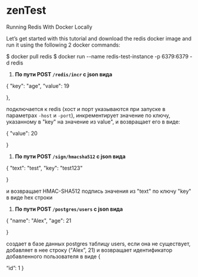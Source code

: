 # zenTest

Running Redis With Docker Locally

Let’s get started with this tutorial and download the redis docker image and run it using the following 2 docker commands:

$ docker pull redis
$ docker run --name redis-test-instance -p 6379:6379 -d redis

1. **По пути POST `/redis/incr` с json вида**

{
"key": "age",
"value": 19

},

подключается к redis (хост и порт указываются при запуске в параметрах `-host` и `-port`),
инкрементирует значение по ключу, указанному в "key" на значение из value", и
возвращает его в виде:

{
"value": 20

}

1. **По пути POST `/sign/hmacsha512` с json вида**

{
"text": "test",
"key": "test123"

}

и возвращает HMAC-SHA512 подпись значения из "text" по ключу "key" в виде hex строки

1. **По пути POST `/postgres/users` с json вида**

{
"name": "Alex",
"age": 21

}

создает в базе данных postgres таблицу users, если она не существует, добавляет в нее
строку (“Alex”, 21) и возвращает идентификатор добавленного пользователя в виде
{

“id”: 1
}
